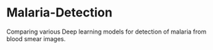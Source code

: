 # Malaria-Detection
Comparing various Deep learning models for detection of malaria from blood smear images.
